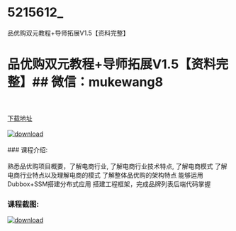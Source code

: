 # 5215612_
品优购双元教程+导师拓展V1.5【资料完整】
# 品优购双元教程+导师拓展V1.5【资料完整】## 微信：mukewang8
<br/></br>[下载地址](http://www.36tz.cn/article/5215612 "下载地址")
<br/></br>[![download](http://36tz.cn/muke_img/2020_10_2-27-300x189.png "下载地址")](http://www.36tz.cn/article/5215612 "下载地址")
<br/></br>### 课程介绍:<br/></br>熟悉品优购项目概要，了解电商行业, 了解电商行业技术特点, 了解电商模式
了解电商行业特点以及理解电商的模式
了解整体品优购的架构特点
能够运用Dubbox+SSM搭建分布式应用
搭建工程框架，完成品牌列表后端代码掌握

### 课程截图:
[![download](http://36tz.cn/muke_img/2020_10_1-31.png "下载地址")](http://www.36tz.cn/article/5215612 "下载地址")
